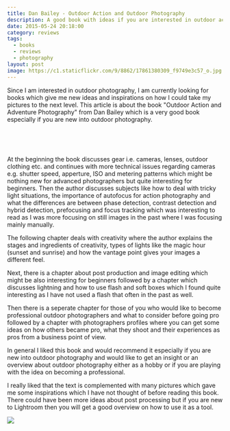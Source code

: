 ```yaml
---
title: Dan Bailey - Outdoor Action and Outdoor Photography
description: A good book with ideas if you are interested in outdoor action photography.
date: 2015-05-24 20:18:00
category: reviews
tags:
  - books
  - reviews
  - photography
layout: post
image: https://c1.staticflickr.com/9/8862/17861380309_f9749e3c57_o.jpg
---
```

Since I am interested in outdoor photography, I am currently looking for books which give me new ideas and inspirations on how I could take my pictures to the next level. This article is about the book "Outdoor Action and Adventure Photography" from Dan Bailey which is a very good book especially if you are new into outdoor photography.

<amp-img src="https://c1.staticflickr.com/9/8862/17861380309_f9749e3c57_o.jpg" layout="responsive" width="1024" height="768" alt="Outdoor Action and Adventure Photography"></amp-img>
<br>
<!--more-->
<div id="amzn-assoc-ad-cc781bfd-577f-4efb-9da6-75cb9fc7d1c2"></div><script async src="//z-na.amazon-adsystem.com/widgets/onejs?MarketPlace=US&adInstanceId=cc781bfd-577f-4efb-9da6-75cb9fc7d1c2"></script>
<br>


At the beginning the book discusses gear i.e. cameras, lenses, outdoor clothing etc. and continues with more technical issues regarding cameras e.g. shutter speed, apperture, ISO and metering patterns which might be nothing new for advanced photographers but quite interesting for beginners. Then the author discusses subjects like how to deal with tricky light situations, the importance of autofocus for action photography and what the differences are between phase detection, contrast detection and hybrid detection, prefocusing and focus tracking which was interesting to read as I was more focusing on still images in the past where I was focusing mainly manually.

The following chapter deals with creativity where the author explains the stages and ingredients of creativity, types of lights like the magic hour (sunset and sunrise) and how the vantage point gives your images a different feel.

Next, there is a chapter about post production and image editing which might be also interesting for beginners followed by a chapter which discusses lightning and how to use flash and soft boxes which I found quite interesting as I have not used a flash that often in the past as well.

Then there is a seperate chapter for those of you who would like to become professional outdoor photographers and what to consider before going pro followed by a chapter with photographers profiles where you can get some ideas on how others became pro, what they shoot and their experiences as pros from a business point of view.

In general I liked this book and would recommend it especially if you are new into outdoor photography and would like to get an insight or an overview about outdoor photography either as a hobby or if you are playing with the idea on becoming a professional.

I really liked that the text is complemented with many pictures which gave me some inspirations which I have not thought of before reading this book. There could have been more ideas about post processing but if you are new to Lightroom then you will get a good overview on how to use it as a tool.

<a href="http://amzn.to/2uVnFIF" target="_blank" rel="nofollow"><img src="http://www.hikeventures.com/buy.gif"></a>
